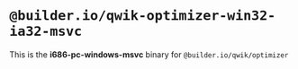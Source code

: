 # `@builder.io/qwik-optimizer-win32-ia32-msvc`

This is the **i686-pc-windows-msvc** binary for `@builder.io/qwik/optimizer`

